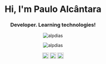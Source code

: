 <h1 align="center">Hi, I'm Paulo Alcântara</h1>
<h3 align="center">Developer. Learning technologies!</h3>
<p align="center"><img src="https://komarev.com/ghpvc/?username=alpdias" alt="alpdias"/></p>

<p align="center">
<img src="https://github-readme-stats.vercel.app/api?username=alpdias&show_icons=true" alt="alpdias"/> 
</p>

<p align="center">
<a href="https://linkedin.com/in/paulo-alcantara-00b4ab14a" target="blank"><img align="center" src="https://cdn.jsdelivr.net/npm/simple-icons@3.0.1/icons/linkedin.svg" alt="alpdias" height="20" width="20" /></a>
<a href="https://t.me/alpdias" target="blank"><img align="center" src="https://cdn.jsdelivr.net/npm/simple-icons@3.0.1/icons/telegram.svg" alt="alpdias" height="20" width="20" /></a>
<a href="https://paulodeveloper.netlify.app/" target="blank"><img align="center" src="https://cdn.jsdelivr.net/npm/simple-icons@3.0.1/icons/discover.svg" alt="alpdias" height="20" width="20" /></a>
</p>

<!--
**alpdias/alpdias** is a ✨ _special_ ✨ repository because its `README.md` (this file) appears on your GitHub profile.

Here are some ideas to get you started:

- 🔭 I’m currently working on ...
- 🌱 I’m currently learning ...
- 👯 I’m looking to collaborate on ...
- 🤔 I’m looking for help with ...
- 💬 Ask me about ...
- 📫 How to reach me: ...
- 😄 Pronouns: ...
- ⚡ Fun fact: ...
-->
